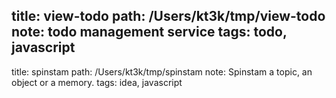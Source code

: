 title: view-todo
path: /Users/kt3k/tmp/view-todo
note: todo management service
tags: todo, javascript
---
title: spinstam
path: /Users/kt3k/tmp/spinstam
note: Spinstam a topic, an object or a memory.
tags: idea, javascript

